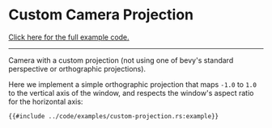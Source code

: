# Custom Camera Projection

[Click here for the full example code.](../code/examples/custom-projection.rs)

---

Camera with a custom projection (not using one of bevy's standard perspective or orthographic projections).

Here we implement a simple orthographic projection that maps `-1.0` to `1.0` to the vertical axis of the window,
and respects the window's aspect ratio for the horizontal axis:

```rust,no_run,noplayground
{{#include ../code/examples/custom-projection.rs:example}}
```
